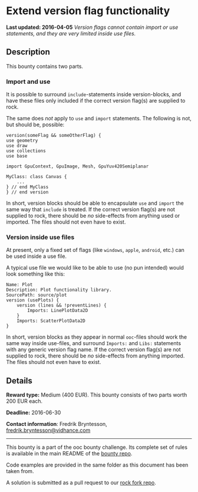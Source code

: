 # Extend version flag functionality
**Last updated: 2016-04-05**
*Version flags cannot contain import or use statements, and they are very limited inside use files.*

## Description
This bounty contains two parts.

### Import and use
It is possible to surround `include`-statements inside version-blocks, and have these files only included if the correct version flag(s) are supplied to rock.

The same does *not* apply to `use` and `import` statements. The following is not, but should be, possible:

```ooc
version(someFlag && someOtherFlag) {
use geometry
use draw
use collections
use base

import GpuContext, GpuImage, Mesh, GpuYuv420Semiplanar

MyClass: class Canvas {
	...
} // end MyClass
} // end version
```

In short, version blocks should be able to encapsulate `use` and `import` the same way that `include` is treated. If the correct version flag(s) are not supplied to rock, there should be *no* side-effects from anything used or imported. The files should not even have to exist.

### Version inside use files
At present, only a fixed set of flags (like `windows`, `apple`, `android`, etc.) can be used inside a use file.

A typical use file we would like to be able to use (no pun intended) would look something like this:

```ooc
Name: Plot
Description: Plot functionality library.
SourcePath: source/plot
version (usePlots) {
	version (lines && !preventLines) {
		Imports: LinePlotData2D
	}
	Imports: ScatterPlotData2D
}
```

In short, version blocks as they appear in normal `ooc`-files should work the same way inside use-files, and surround `Imports:` and `Libs:` statements with any generic version flag name. If the correct version flag(s) are not supplied to rock, there should be *no* side-effects from anything imported. The files should not even have to exist.

## Details
**Reward type:** Medium (400 EUR). This bounty consists of two parts worth 200 EUR each.

**Deadline:** 2016-06-30

**Contact information**: Fredrik Bryntesson, [fredrik.bryntesson@vidhance.com](mailto:fredrik.bryntesson@vidhance.com)

---

This bounty is a part of the ooc bounty challenge. Its complete set of rules is available in the main README of the [bounty repo](https://github.com/magic-lang/bounty).

Code examples are provided in the same folder as this document has been taken from.

A solution is submitted as a pull request to our [rock fork repo](https://github.com/magic-lang/rock).
